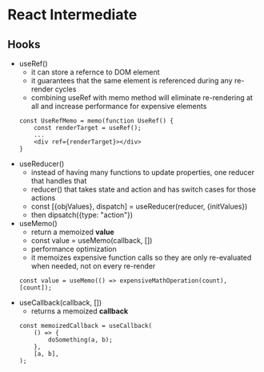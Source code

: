 # React Intermediate

## Hooks
- useRef()
    - it can store a refernce to DOM element
    - it guarantees that the same element is referenced during any re-render cycles
    - combining useRef with memo method will eliminate re-rendering at all and increase performance for expensive elements
    ```
    const UseRefMemo = memo(function UseRef() {
        const renderTarget = useRef();
        ...
        <div ref={renderTarget}></div>
    }
    ```
- useReducer()
    - instead of having many functions to update properties, one reducer that handles that
    - reducer() that takes state and action and has switch cases for those actions
    - const [{objValues}, dispatch] = useReducer(reducer, {initValues})
    - then dipsatch({type: "action"})
 - useMemo()
    - return a memoized **value**
    - const value = useMemo(callback, [])
    - performance optimization
    - it memoizes expensive function calls so they are only re-evaluated when needed, not on every re-render
    ```
    const value = useMemo(() => expensiveMathOperation(count), [count]);
    ```
- useCallback(callback, [])
    - returns a memoized **callback**
    ```
    const memoizedCallback = useCallback(
        () => {
            doSomething(a, b);
        },
        [a, b],
    );
    ```